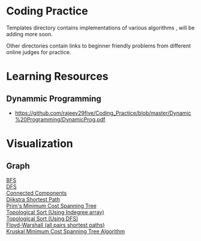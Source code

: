 # Coding Practice

Templates directory contains implementations of various algorithms , will be adding more soon.

Other directories contain links to beginner friendly problems from different online judges for practice.

# Learning Resources

## Dynammic Programming

* https://github.com/rajeev29five/Coding_Practice/blob/master/Dynamic%20Programming/DynamicProg.pdf

# Visualization

## Graph

[BFS](https://www.cs.usfca.edu/~galles/visualization/BFS.html)<br/>
[DFS](https://www.cs.usfca.edu/~galles/visualization/DFS.html)<br/>
[Connected Components](https://www.cs.usfca.edu/~galles/visualization/ConnectedComponent.html)<br/>
[Dijkstra Shortest Path](https://www.cs.usfca.edu/~galles/visualization/Dijkstra.html)<br/>
[Prim's Minimum Cost Spanning Tree](https://www.cs.usfca.edu/~galles/visualization/Prim.html)<br/>
[Topological Sort (Using Indegree array)](https://www.cs.usfca.edu/~galles/visualization/TopoSortIndegree.html)<br/>
[Topological Sort (Using DFS)](https://www.cs.usfca.edu/~galles/visualization/TopoSortDFS.html)<br/>
[Floyd-Warshall (all pairs shortest paths)](Floyd-Warshall (all pairs shortest paths))<br/>
[Kruskal Minimum Cost Spanning Tree Algorithm](https://www.cs.usfca.edu/~galles/visualization/Kruskal.html)
